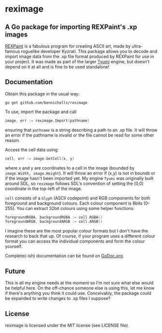 # reximage

## A Go package for importing REXPaint's .xp images

[REXPaint](https://www.gridsagegames.com/rexpaint) is a fabulous program for creating ASCII art, made by ultra-famous roguelike developer Kyzrati. This package allows you to decode and import image data from the .xp file format produced by REXPaint for use in your project. It was made as part of the larger [Tyumi](https://www.github.com/bennicholls/tyumi) engine, but doesn't depend on it at all and is fine to be used standalone!

## Documentation

Obtain this package in the usual way:

`go get github.com/bennicholls/reximage`

To use, import the package and call

```Go
image, err := reximage.Import(pathname)
```

ensuring that `pathname` is a string describing a path to an .xp file. It will throw an error if the pathname is invalid or the file cannot be read for some other reason.

Access the cell data using:

```Go
cell, err := image.GetCell(x, y)
```

where x and y are coordinates to a cell in the image (bounded by `image.Width, image.Height`). It will throw an error if (x,y) is not in bounds or if the image hasn't been imported yet. My engine `Tyumi` was originally built around SDL, so `reximage` follows SDL's convention of setting the (0,0) coordinate in the top-left of the image.

`cell` consists of a `Glyph` (ASCII codepoint) and RGB components for both foreground and background colours. Each colour component is 8bits (0-255). You can extract 32bit colours using some helper functions:

```Go
foregroundRGBA, backgroundRGBA := cell.RGBA()
foregroundARGB, backgroundARGB := cell.ARGB()
```

I imagine these are the most popular colour formats but I don't have the research to back that up. Of course, if your program uses a different colour format you can access the individual components and form the colour yourself.

Complete(-ish) documentation can be found on [GoDoc.org](https://godoc.org/github.com/BenNicholls/reximage).

## Future

This is all my engine needs at the moment so I'm not sure what else would be helpful here. On the off-chance someone else is using this, let me know if there's anything you think it could use. Conceivably, the package could be expanded to write changes to .xp files I suppose?

## License

reximage is licensed under the MIT license (see LICENSE file).
